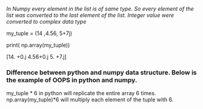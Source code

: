 *In Numpy every element in the list is of same type. So every element of the list was converted to the last element of the list. Integer value were converted to complex data type*

my_tuple = (14 ,4.56, 5+7j)

print( np.array(my_tuple))

[14.  +0.j  4.56+0.j  5.  +7.j]

### Difference between python and numpy data structure. Below is the example of OOPS in python and numpy. 

my_tuple * 6 in python will replicate the entire array 6 times. 
np.array(my_tuple)*6 will multiply each element of the tuple with 6. 
